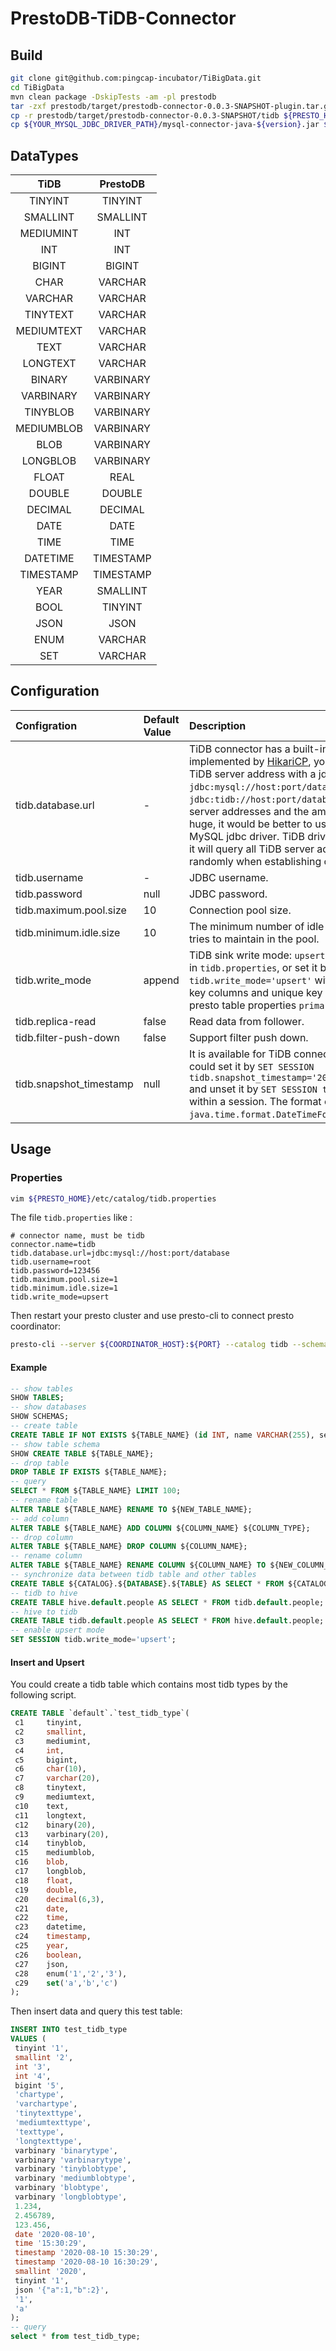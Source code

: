 # PrestoDB-TiDB-Connector

## Build

```bash
git clone git@github.com:pingcap-incubator/TiBigData.git
cd TiBigData
mvn clean package -DskipTests -am -pl prestodb
tar -zxf prestodb/target/prestodb-connector-0.0.3-SNAPSHOT-plugin.tar.gz -C prestodb/target
cp -r prestodb/target/prestodb-connector-0.0.3-SNAPSHOT/tidb ${PRESTO_HOME}/plugin
cp ${YOUR_MYSQL_JDBC_DRIVER_PATH}/mysql-connector-java-${version}.jar ${PRESTO_HOME}/plugin/tidb
```

## DataTypes

|    TiDB    | PrestoDB  |
| :--------: | :-------: |
|  TINYINT   |  TINYINT  |
|  SMALLINT  | SMALLINT  |
| MEDIUMINT  |    INT    |
|    INT     |    INT    |
|   BIGINT   |  BIGINT   |
|    CHAR    |  VARCHAR  |
|  VARCHAR   |  VARCHAR  |
|  TINYTEXT  |  VARCHAR  |
| MEDIUMTEXT |  VARCHAR  |
|    TEXT    |  VARCHAR  |
|  LONGTEXT  |  VARCHAR  |
|   BINARY   | VARBINARY |
| VARBINARY  | VARBINARY |
|  TINYBLOB  | VARBINARY |
| MEDIUMBLOB | VARBINARY |
|    BLOB    | VARBINARY |
|  LONGBLOB  | VARBINARY |
|   FLOAT    |   REAL    |
|   DOUBLE   |  DOUBLE   |
|  DECIMAL   |  DECIMAL  |
|    DATE    |   DATE    |
|    TIME    |   TIME    |
|  DATETIME  | TIMESTAMP |
| TIMESTAMP  | TIMESTAMP |
|    YEAR    | SMALLINT  |
|    BOOL    |  TINYINT  |
|    JSON    |   JSON    |
|    ENUM    |  VARCHAR  |
|    SET     |  VARCHAR  |

## Configuration

| Configration            | Default Value | Description                                                  |
| :---------------------- | :------------ | :----------------------------------------------------------- |
| tidb.database.url       | -             | TiDB connector has a built-in JDBC connection pool implemented by [HikariCP](https://github.com/brettwooldridge/HikariCP), you should provide your own TiDB server address with a jdbc url format:  `jdbc:mysql://host:port/database` or `jdbc:tidb://host:port/database`. If you have multiple TiDB server addresses and the amount of data to be inserted is huge, it would be better to use TiDB jdbc driver rather then MySQL jdbc driver. TiDB driver is a load-balancing driver, it will query all TiDB server addresses and pick one  randomly when establishing connections. |
| tidb.username           | -             | JDBC username.                                               |
| tidb.password           | null          | JDBC password.                                               |
| tidb.maximum.pool.size  | 10            | Connection pool size.                                        |
| tidb.minimum.idle.size  | 10            | The minimum number of idle connections that HikariCP tries to maintain in the pool. |
| tidb.write_mode         | append        | TiDB sink write mode: `upsert` or `append`. You could config it in `tidb.properties`, or set it by `SET SESSION tidb.write_mode='upsert'` within a session. TiDB primary key columns and unique key columns will be mapped as presto table properties `primary_key` and `unique_key`. |
| tidb.replica-read       | false         | Read data from follower.                                     |
| tidb.filter-push-down   | false         | Support filter push down.                                    |
| tidb.snapshot_timestamp | null          | It is available for TiDB connector to read snapshot. You could set it by `SET SESSION tidb.snapshot_timestamp='2021-01-01T14:00:00+08:00'` and unset it by `SET SESSION tidb.snapshot_timestamp=''` within a session. The format of timestamp may refer to `java.time.format.DateTimeFormatter#ISO_ZONED_DATE_TIME`. |

## Usage

### Properties

```bash
vim ${PRESTO_HOME}/etc/catalog/tidb.properties
```

The file `tidb.properties` like :

```properties
# connector name, must be tidb
connector.name=tidb
tidb.database.url=jdbc:mysql://host:port/database
tidb.username=root
tidb.password=123456
tidb.maximum.pool.size=1
tidb.minimum.idle.size=1
tidb.write_mode=upsert
```

Then restart your presto cluster and use presto-cli to connect presto coordinator:

```bash
presto-cli --server ${COORDINATOR_HOST}:${PORT} --catalog tidb --schema ${TIDB_DATABASE} --user ${USERNAME}
```

#### Example

```sql
-- show tables
SHOW TABLES;
-- show databases
SHOW SCHEMAS;
-- create table
CREATE TABLE IF NOT EXISTS ${TABLE_NAME} (id INT, name VARCHAR(255), sex VARCHAR(255));
-- show table schema
SHOW CREATE TABLE ${TABLE_NAME};
-- drop table 
DROP TABLE IF EXISTS ${TABLE_NAME};
-- query
SELECT * FROM ${TABLE_NAME} LIMIT 100;
-- rename table
ALTER TABLE ${TABLE_NAME} RENAME TO ${NEW_TABLE_NAME};
-- add column
ALTER TABLE ${TABLE_NAME} ADD COLUMN ${COLUMN_NAME} ${COLUMN_TYPE};
-- drop column
ALTER TABLE ${TABLE_NAME} DROP COLUMN ${COLUMN_NAME};
-- rename column
ALTER TABLE ${TABLE_NAME} RENAME COLUMN ${COLUMN_NAME} TO ${NEW_COLUMN_NAME};
-- synchronize data between tidb table and other tables
CREATE TABLE ${CATALOG}.${DATABASE}.${TABLE} AS SELECT * FROM ${CATALOG}.${DATABASE}.${TABLE};
-- tidb to hive
CREATE TABLE hive.default.people AS SELECT * FROM tidb.default.people;
-- hive to tidb
CREATE TABLE tidb.default.people AS SELECT * FROM hive.default.people;
-- enable upsert mode
SET SESSION tidb.write_mode='upsert';
```
#### Insert and Upsert

You could create a tidb table which contains most tidb types by the following script.

```sql
CREATE TABLE `default`.`test_tidb_type`(
 c1     tinyint,
 c2     smallint,
 c3     mediumint,
 c4     int,
 c5     bigint,
 c6     char(10),
 c7     varchar(20),
 c8     tinytext,
 c9     mediumtext,
 c10    text,
 c11    longtext,
 c12    binary(20),
 c13    varbinary(20),
 c14    tinyblob,
 c15    mediumblob,
 c16    blob,
 c17    longblob,
 c18    float,
 c19    double,
 c20    decimal(6,3),
 c21    date,
 c22    time,
 c23    datetime,
 c24    timestamp,
 c25    year,
 c26    boolean,
 c27    json,
 c28    enum('1','2','3'),
 c29    set('a','b','c')
);
```

Then insert data and query this test table:

```sql
INSERT INTO test_tidb_type
VALUES (
 tinyint '1',
 smallint '2',
 int '3',
 int '4',
 bigint '5',
 'chartype',
 'varchartype',
 'tinytexttype',
 'mediumtexttype',
 'texttype',
 'longtexttype',
 varbinary 'binarytype',
 varbinary 'varbinarytype',
 varbinary 'tinyblobtype',
 varbinary 'mediumblobtype',
 varbinary 'blobtype',
 varbinary 'longblobtype',
 1.234,
 2.456789,
 123.456,
 date '2020-08-10',
 time '15:30:29',
 timestamp '2020-08-10 15:30:29',
 timestamp '2020-08-10 16:30:29',
 smallint '2020',
 tinyint '1',
 json '{"a":1,"b":2}',
 '1',
 'a'
);
-- query
select * from test_tidb_type;
```